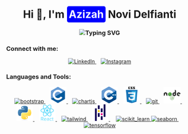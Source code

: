 <h1 align="center">Hi 👋, I'm <span style="background-color:blue;color:white;padding:5px;border-radius:5px;">Azizah</span> Novi Delfianti</h1>


<h3 align="center">
  <p>
    <img src="https://readme-typing-svg.demolab.com?font=Fira+Code&weight=500&size=20&pause=1000&color=E82561&width=605&lines=Passionate+Frontend+Developer+and+Data+Enthusiast." alt="Typing SVG" />
  </p>
</h3>

<h3 align="left">Connect with me:</h3>
<p align="center">
  <a href="https://linkedin.com/in/azizah-novi-delfianti" target="blank">
    <img src="https://raw.githubusercontent.com/rahuldkjain/github-profile-readme-generator/master/src/images/icons/Social/linked-in-alt.svg" alt="LinkedIn" height="45" width="45" />
  </a> &nbsp;&nbsp;
  <a href="https://instagram.com/zizahsdoc" target="blank">
    <img src="https://raw.githubusercontent.com/rahuldkjain/github-profile-readme-generator/master/src/images/icons/Social/instagram.svg" alt="Instagram" height="45" width="45" />
  </a>
</p>

<h3 align="left">Languages and Tools:</h3>
<p align="center"> 
  <a href="https://getbootstrap.com" target="_blank" rel="noreferrer">
    <img src="https://cdn.worldvectorlogo.com/logos/bootstrap-5-1.svg" alt="bootstrap" width="45" height="45"/>
  </a> &nbsp;&nbsp;
  <a href="https://www.cprogramming.com/" target="_blank" rel="noreferrer">
    <img src="https://raw.githubusercontent.com/devicons/devicon/master/icons/c/c-original.svg" alt="c" width="45" height="45"/>
  </a> &nbsp;&nbsp;
  <a href="https://www.chartjs.org" target="_blank" rel="noreferrer">
    <img src="https://www.chartjs.org/media/logo-title.svg" alt="chartjs" width="45" height="45"/>
  </a> &nbsp;&nbsp;
  <a href="https://www.w3schools.com/cpp/" target="_blank" rel="noreferrer">
    <img src="https://raw.githubusercontent.com/devicons/devicon/master/icons/cplusplus/cplusplus-original.svg" alt="cplusplus" width="45" height="45"/>
  </a> &nbsp;&nbsp;
  <a href="https://www.w3schools.com/css/" target="_blank" rel="noreferrer">
    <img src="https://raw.githubusercontent.com/devicons/devicon/master/icons/css3/css3-original-wordmark.svg" alt="css3" width="45" height="45"/>
  </a> &nbsp;&nbsp;
  <a href="https://git-scm.com/" target="_blank" rel="noreferrer">
    <img src="https://www.vectorlogo.zone/logos/git-scm/git-scm-icon.svg" alt="git" width="45" height="45"/>
  </a> &nbsp;&nbsp;
  <a href="https://nodejs.org" target="_blank" rel="noreferrer">
    <img src="https://raw.githubusercontent.com/devicons/devicon/master/icons/nodejs/nodejs-original-wordmark.svg" alt="nodejs" width="45" height="45"/>
  </a> &nbsp;&nbsp;
  <a href="https://www.python.org" target="_blank" rel="noreferrer">
    <img src="https://raw.githubusercontent.com/devicons/devicon/master/icons/python/python-original.svg" alt="python" width="45" height="45"/>
  </a> &nbsp;&nbsp;
  <a href="https://reactjs.org/" target="_blank" rel="noreferrer">
    <img src="https://raw.githubusercontent.com/devicons/devicon/master/icons/react/react-original-wordmark.svg" alt="react" width="45" height="45"/>
  </a> &nbsp;&nbsp;
 
  <a href="https://tailwindcss.com/" target="_blank" rel="noreferrer">
    <img src="https://www.vectorlogo.zone/logos/tailwindcss/tailwindcss-icon.svg" alt="tailwind" width="45" height="45"/>
  </a> &nbsp;&nbsp;
  <a href="https://pandas.pydata.org/" target="_blank" rel="noreferrer"> 
    <img src="https://raw.githubusercontent.com/devicons/devicon/2ae2a900d2f041da66e950e4d48052658d850630/icons/pandas/pandas-original.svg" alt="pandas" width="45" height="45"/> 
  </a> &nbsp;&nbsp;&nbsp;
  <a href="https://scikit-learn.org/" target="_blank" rel="noreferrer"> 
    <img src="https://upload.wikimedia.org/wikipedia/commons/0/05/Scikit_learn_logo_small.svg" alt="scikit_learn" width="45" height="45"/> 
  </a> 
  <a href="https://seaborn.pydata.org/" target="_blank" rel="noreferrer"> <img src="https://seaborn.pydata.org/_images/logo-mark-lightbg.svg" alt="seaborn" width="45" height="45"/> 
  </a> &nbsp;&nbsp;&nbsp;
  <a href="https://www.tensorflow.org" target="_blank" rel="noreferrer">
    <img src="https://www.vectorlogo.zone/logos/tensorflow/tensorflow-icon.svg" alt="tensorflow" width="45" height="45"/>
  </a>
</p>

<!--
<p><img align="left" src="https://github-readme-stats.vercel.app/api/top-langs?username=azizahnd&show_icons=true&locale=en&layout=compact" alt="azizahnd" /></p>
-->
